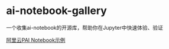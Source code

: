 # ai-notebook-gallery

一个收集ai-notebook的开源库，帮助你在Jupyter中快速体验、验证

[阿里云PAI Notebook示例](https://github.com/aliyun/pai-examples/tree/master/pai-python-sdk)
